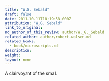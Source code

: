 ```yaml
---
title: "W.G. Sebald"
draft: false
date: 2011-10-11T18:19:58.000Z
attribution: "W.G. Sebald"
link_to_original:
nd_author_of_this_review: author/W._G._Sebald
related_author: author/robert-walser.md
related_books:
  - book/microscripts.md
description:
weight:
layout: none
---
```

A clairvoyant of the small.


